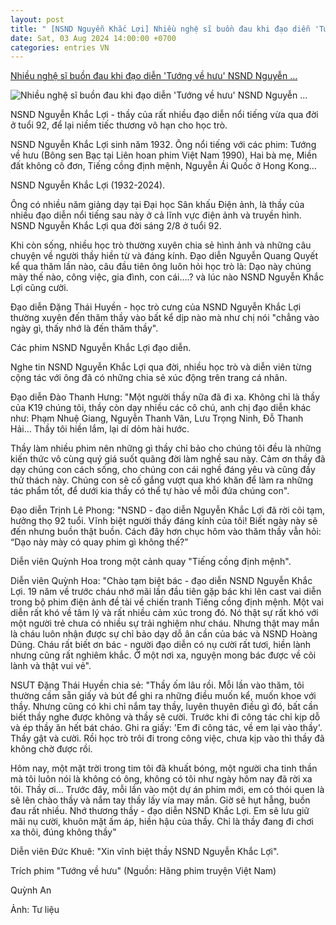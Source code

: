 ```yaml
---
layout: post
title: " [NSND Nguyễn Khắc Lợi] Nhiều nghệ sĩ buồn đau khi đạo diễn 'Tướng về hưu' NSND Nguyễn ..."
date: Sat, 03 Aug 2024 14:00:00 +0700
categories: entries VN
---
```

[Nhiều nghệ sĩ buồn đau khi đạo diễn 'Tướng về hưu' NSND Nguyễn ...](https://vietnamnet.vn/nhieu-nghe-si-buon-dau-khi-dao-dien-tuong-ve-huu-nsnd-nguyen-khac-loi-2308087.html)

![Nhiều nghệ sĩ buồn đau khi đạo diễn 'Tướng về hưu' NSND Nguyễn ...](https://static-images.vnncdn.net/vps_images_publish/000001/000003/2024/8/2/nhieu-nghe-si-buon-dau-khi-dao-dien-tuong-ve-huu-nsnd-nguyen-khac-loi-qua-doi-1770.jpg?width=0&s=pFY2s8cNoJUlyqYNzxUWCg)

NSND Nguyễn Khắc Lợi - thầy của rất nhiều đạo diễn nổi tiếng vừa qua đời ở tuổi 92, để lại niềm tiếc thương vô hạn cho học trò.

NSND Nguyễn Khắc Lợi sinh năm 1932. Ông nổi tiếng với các phim: Tướng về hưu (Bông sen Bạc tại Liên hoan phim Việt Nam 1990), Hai bà mẹ, Miền đất không cô đơn, Tiếng cồng định mệnh, Nguyễn Ái Quốc ở Hong Kong...

NSND Nguyễn Khắc Lợi (1932-2024).

Ông có nhiều năm giảng dạy tại Đại học Sân khấu Điện ảnh, là thầy của nhiều đạo diễn nổi tiếng sau này ở cả lĩnh vực điện ảnh và truyền hình. NSND Nguyễn Khắc Lợi qua đời sáng 2/8 ở tuổi 92.

Khi còn sống, nhiều học trò thường xuyên chia sẻ hình ảnh và những câu chuyện về người thầy hiền từ và đáng kính. Đạo diễn Nguyễn Quang Quyết kể qua thăm lần nào, câu đầu tiên ông luôn hỏi học trò là: Dạo này chúng mày thế nào, công việc, gia đình, con cái….? và lúc nào NSND Nguyễn Khắc Lợi cũng cười.

Đạo diễn Đặng Thái Huyền - học trò cưng của NSND Nguyễn Khắc Lợi thường xuyên đến thăm thầy vào bất kể dịp nào mà như chị nói "chẳng vào ngày gì, thấy nhớ là đến thăm thầy".

Các phim NSND Nguyễn Khắc Lợi đạo diễn.

Nghe tin NSND Nguyễn Khắc Lợi qua đời, nhiều học trò và diễn viên từng cộng tác với ông đã có những chia sẻ xúc động trên trang cá nhân.

Đạo diễn Đào Thanh Hưng: "Một người thầy nữa đã đi xa. Không chỉ là thầy của K19 chúng tôi, thầy còn dạy nhiều các cô chú, anh chị đạo diễn khác như: Phạm Nhuệ Giang, Nguyễn Thanh Vân, Lưu Trọng Ninh, Đỗ Thanh Hải… Thầy tôi hiền lắm, lại dí dỏm hài hước.

Thầy làm nhiều phim nên những gì thầy chỉ bảo cho chúng tôi đều là những kiến thức vô cùng quý giá suốt quãng đời làm nghề sau này. Cảm ơn thầy đã dạy chúng con cách sống, cho chúng con cái nghề đáng yêu và cũng đầy thử thách này. Chúng con sẽ cố gắng vượt qua khó khăn để làm ra những tác phẩm tốt, để dưới kia thầy có thể tự hào về mỗi đứa chúng con".

Đạo diễn Trịnh Lê Phong: "NSND - đạo diễn Nguyễn Khắc Lợi đã rời cõi tạm, hưởng thọ 92 tuổi. Vĩnh biệt người thầy đáng kính của tôi! Biết ngày này sẽ đến nhưng buồn thật buồn. Cách đây hơn chục hôm vào thăm thầy vẫn hỏi: “Dạo này mày có quay phim gì không thế?”

Diễn viên Quỳnh Hoa trong một cảnh quay "Tiếng cồng định mệnh".

Diễn viên Quỳnh Hoa: "Chào tạm biệt bác - đạo diễn NSND Nguyễn Khắc Lợi. 19 năm về trước cháu nhớ mãi lần đầu tiên gặp bác khi lên cast vai diễn trong bộ phim điện ảnh đề tài về chiến tranh Tiếng cồng định mệnh. Một vai diễn rất khó về tâm lý và rất nhiều cảm xúc trong đó. Nó thật sự rất khó với một người trẻ chưa có nhiều sự trải nghiệm như cháu. Nhưng thật may mắn là cháu luôn nhận được sự chỉ bảo dạy dỗ ân cần của bác và NSND Hoàng Dũng. Cháu rất biết ơn bác - người đạo diễn có nụ cười rất tươi, hiền lành nhưng cũng rất nghiêm khắc. Ở một nơi xa, nguyện mong bác được về cõi lành và thật vui vẻ".

NSƯT Đặng Thái Huyền chia sẻ: "Thầy ốm lâu rồi. Mỗi lần vào thăm, tôi thường cầm sẵn giấy và bút để ghi ra những điều muốn kể, muốn khoe với thầy. Nhưng cũng có khi chỉ nắm tay thầy, luyên thuyên điều gì đó, bất cần biết thầy nghe được không và thầy sẽ cười. Trước khi đi công tác chỉ kịp dỗ và ép thầy ăn hết bát cháo. Ghi ra giấy: 'Em đi công tác, về em lại vào thầy'. Thầy gật và cười. Rồi học trò trôi đi trong công việc, chưa kịp vào thì thầy đã không chờ được rồi.

Hôm nay, một mặt trời trong tim tôi đã khuất bóng, một người cha tinh thần mà tôi luôn nói là không có ông, không có tôi như ngày hôm nay đã rời xa tôi. Thầy ơi… Trước đây, mỗi lần vào một dự án phim mới, em có thói quen là sẽ lên chào thầy và nắm tay thầy lấy vía may mắn. Giờ sẽ hụt hẫng, buồn đau rất nhiều. Nhớ thương thầy - đạo diễn NSND Khắc Lợi. Em sẽ lưu giữ mãi nụ cười, khuôn mặt ấm áp, hiền hậu của thầy. Chỉ là thầy đang đi chơi xa thôi, đúng không thầy"

Diễn viên Đức Khuê: "Xin vĩnh biệt thầy NSND Nguyễn Khắc Lợi".

Trích phim "Tướng về hưu" (Nguồn: Hãng phim truyện Việt Nam)

Quỳnh An

Ảnh: Tư liệu

